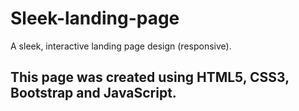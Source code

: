 # Sleek-landing-page
A sleek, interactive landing page design (responsive).
## This page was created using HTML5, CSS3, Bootstrap and JavaScript.

